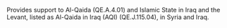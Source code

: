  Provides support to Al-Qaida (QE.A.4.01) and Islamic State in Iraq and the
Levant, listed as Al-Qaida in Iraq (AQI) (QE.J.115.04), in Syria and Iraq.
